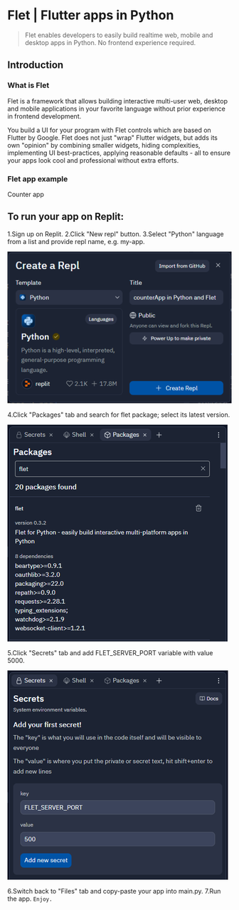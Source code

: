 # Flet | Flutter apps in Python 
> Flet enables developers to easily build realtime web, mobile and desktop apps in Python. No frontend experience required.

## Introduction
### What is Flet
Flet is a framework that allows building interactive multi-user web, desktop and mobile applications in your favorite language without prior experience in frontend development.

You build a UI for your program with Flet controls which are based on Flutter by Google. Flet does not just "wrap" Flutter widgets, but adds its own "opinion" by combining smaller widgets, hiding complexities, implementing UI best-practices, applying reasonable defaults - all to ensure your apps look cool and professional without extra efforts.

### Flet app example
Counter app

## To run your app on Replit:
1.Sign up on Replit.
2.Click "New repl" button.
3.Select "Python" language from a list and provide repl name, e.g. my-app.

![image](image.png)

4.Click "Packages" tab and search for flet package; select its latest version.

![image](image_2.png)

5.Click "Secrets" tab and add FLET_SERVER_PORT variable with value 5000.

![image](image_3.png)

6.Switch back to "Files" tab and copy-paste your app into main.py.
7.Run the app. 
`Enjoy.`